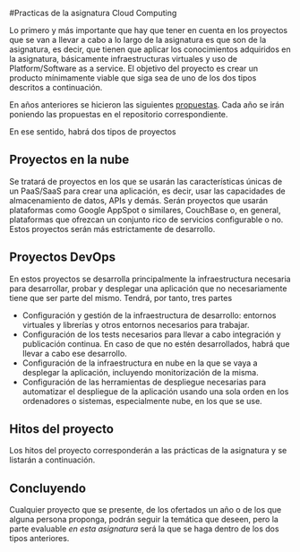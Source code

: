 #Practicas de la asignatura Cloud Computing

Lo primero y más importante que hay que tener en cuenta en los
proyectos que se van a llevar a cabo a lo largo de la asignatura es
que son de la asignatura, es decir, que tienen que aplicar los
conocimientos adquiridos en la asignatura, básicamente
infraestructuras virtuales y uso de Platform/Software as a service. El
objetivo del proyecto es crear un producto mínimamente viable que siga
sea de uno de los dos tipos descritos a continuación.

En años anteriores se hicieron las siguientes
[propuestas](propuestas.md). Cada año se irán poniendo las propuestas
en el repositorio correspondiente. 

En ese sentido, habrá dos tipos de proyectos

## Proyectos en la nube

Se tratará de proyectos en los que se usarán las características
únicas de un PaaS/SaaS para crear una aplicación, es decir, usar las
capacidades de almacenamiento de datos, APIs y demás. Serán proyectos
que usarán plataformas como Google AppSpot o similares, CouchBase o,
en general, plataformas que ofrezcan un conjunto rico de servicios
configurable o no. Estos proyectos serán más estrictamente de
desarrollo.

## Proyectos DevOps

En estos proyectos se desarrolla principalmente la infraestructura
necesaria para desarrollar, probar y desplegar una aplicación que no
necesariamente tiene que ser parte del mismo. Tendrá, por tanto, tres
partes 

* Configuración y gestión de la infraestructura de desarrollo:
  entornos virtuales y librerías y otros entornos necesarios para
  trabajar.
* Configuración de los tests necesarios para llevar a cabo integración
  y publicación continua. En caso de que no estén desarrollados, habrá
  que llevar a cabo ese desarrollo.
* Configuración de la infraestructura en nube en la que se vaya a
  desplegar la aplicación, incluyendo monitorización de la misma.
* Configuración de las herramientas de despliegue necesarias para
  automatizar el despliegue de la aplicación usando una sola orden en
  los ordenadores o sistemas, especialmente nube, en los que se use.

## Hitos del proyecto

Los hitos del proyecto corresponderán a las prácticas de la asignatura
y se listarán a continuación. 

## Concluyendo

Cualquier proyecto que se presente, de los ofertados un año o de los
que alguna persona proponga, podrán seguir la temática que deseen,
pero la parte evaluable *en esta asignatura* será la que se haga
dentro de los dos tipos anteriores.
